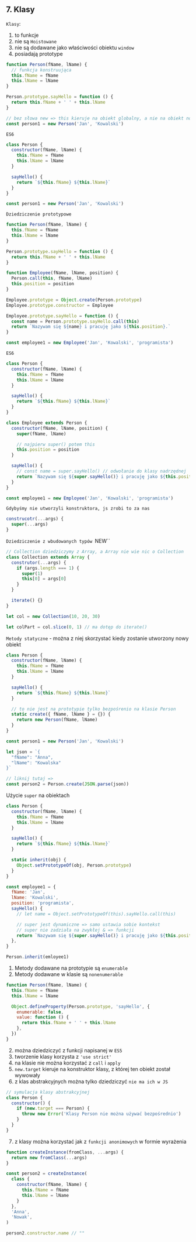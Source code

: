 ## 7. Klasy

`Klasy`:

1. to funkcje
2. nie są `Hoistowane`
3. nie są dodawane jako właściwości obiektu `window`
4. posiadają prototype

```js
function Person(fName, lName) {
  // funkcja konstruująca
  this.fName = fName
  this.lName = lName
}

Person.prototype.sayHello = function () {
  return this.fName + ' ' + this.lName
}

// bez słowa new => this kieruje na obiekt globalny, a nie na obiekt nowo utworzony
const person1 = new Person('Jan', 'Kowalski')
```

`ES6`

```js
class Person {
  constructor(fName, lName) {
    this.fName = fName
    this.lName = lName
  }

  sayHello() {
    return `${this.fName} ${this.lName}`
  }
}

const person1 = new Person('Jan', 'Kowalski')
```

`Dziedziczenie prototypowe`

```js
function Person(fName, lName) {
  this.fName = fName
  this.lName = lName
}

Person.prototype.sayHello = function () {
  return this.fName + ' ' + this.lName
}

function Employee(fName, lName, position) {
  Person.call(this, fName, lName)
  this.position = position
}

Employee.prototype = Object.create(Person.prototype)
Employee.prototype.constructor = Employee

Employee.prototype.sayHello = function () {
  const name = Person.prototype.sayHello.call(this)
  return `Nazywam się ${name} i pracuję jako ${this.position}.`
}

const employee1 = new Employee('Jan', 'Kowalski', 'programista')
```

`ES6`

```js
class Person {
  constructor(fName, lName) {
    this.fName = fName
    this.lName = lName
  }

  sayHello() {
    return `${this.fName} ${this.lName}`
  }
}

class Employee extends Person {
  constructor(fName, lName, position) {
    super(fName, lName)

    // najpierw super() potem this
    this.position = position
  }

  sayHello() {
    // const name = super.sayHello() // odwołanie do klasy nadrzędnej
    return `Nazywam się ${super.sayHello()} i pracuję jako ${this.position}.`
  }
}

const employee1 = new Employee('Jan', 'Kowalski', 'programista')
```

`Gdybyśmy nie utworzyli konstruktora, js zrobi to za nas`

```js
construcotr(...args) {
  super(...args)
}
```

`Dziedziczenie z wbudowanych typów `NEW``

```js
// Collection dziedziczymy z Array, a Array nie wie nic o Collection
class Collection extends Array {
  construtor(...args) {
    if (args.length === 1) {
      super(1)
      this[0] = args[0]
    }
  }

  iterate() {}
}

let col = new Collection(10, 20, 30)

let colPart = col.slice(0, 1) // ma dotęp do iterate()
```

`Metody statyczne` - można z niej skorzystać kiedy zostanie utworzony nowy obiekt

```js
class Person {
  constructor(fName, lName) {
    this.fName = fName
    this.lName = lName
  }

  sayHello() {
    return `${this.fName} ${this.lName}`
  }

  // to nie jest na prototypie tylko bezpośrenio na klasie Person
  static create({ fName, lName } = {}) {
    return new Person(fName, lName)
  }
}

const person1 = new Person('Jan', 'Kowalski')

let json = `{
  "fName": "Anna",
  "lName": "Kowalska"
}`

// liknij tutaj =>
const person2 = Person.create(JSON.parse(json))
```

Użycie `super` na obiektach

```js
class Person {
  constructor(fName, lName) {
    this.fName = fName
    this.lName = lName
  }

  sayHello() {
    return `${this.fName} ${this.lName}`
  }

  static inherit(obj) {
    Object.setPrototypeOf(obj, Person.prototype)
  }
}

const employee1 = {
  fName: 'Jan',
  lName: 'Kowalski',
  position: 'programista',
  sayHello() {
    // let name = Object.setPrototypeOf(this).sayHello.call(this)

    // super jest dynamiczne => samo ustawia sobie kontekst
    // super nie zadziała na zwykłej & => funkcji
    return `Nazywam się ${super.sayHello()} i pracuję jako ${this.position}`
  },
}

Person.inherit(emloyee1)
```

1. Metody dodawane na prototypie są `enumerable`
1. Metody dodawane w klasie są `nonenumerable`

```js
function Person(fName, lName) {
  this.fName = fName
  this.lName = lName

  Object.defineProperty(Person.prototype, 'sayHello', {
    enumerable: false,
    value: function () {
      return this.fName + ' ' + this.lName
    },
  })
}
```

2. można dziedziczyć z funkcji napisanej w `ES5`
3. tworzenie klasy korzysta z `'use strict'`
4. na klasie nie można korzystać z `call` i `apply`
5. `new.target` kieruje na konstruktor klasy, z której ten obiekt został wywowały
6. z klas abstrakcyjnych można tylko dziedziczyć `nie ma ich w JS`

```js
// symulacja klasy abstrakcyjnej
class Person {
  constructor() {
    if (new.target === Person) {
      throw new Error('Klasy Person nie można używać bezpośrednio')
    }
  }
}
```

7. z klasy można korzystać jak z `funkcji anonimowych` w formie wyrażenia

```js
function createInstance(fromClass, ...args) {
  return new fromClass(...args)
}

const person2 = createInstance(
  class {
    constructor(fName, lName) {
      this.fName = fName
      this.lName = lName
    }
  },
  'Anna',
  'Nowak',
)

person2.constructor.name // ""
```

